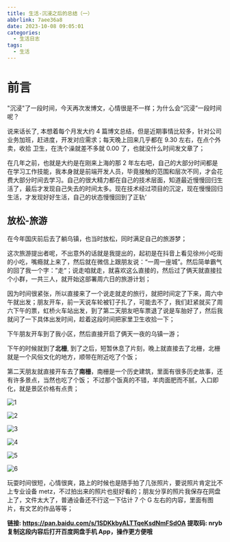 ```yaml
---
title: 生活-沉浸之后的总结（一）
abbrlink: 7aee36a8
date: 2023-10-08 09:05:01
categories:
  - 生活日志
tags:
  - 生活
---
```


# 前言

"沉浸"了一段时间，今天再次发博文，心情很是不一样；为什么会“沉浸”一段时间呢？

说来话长了, 本想着每个月发大约 4 篇博文总结，但是近期事情比较多，针对公司业务加班，赶进度，开发对应需求；每天晚上回来几乎都在 9.30 左右，在点个外卖，收拾 卫生，在洗个澡就差不多就 0.00 了，也就没什么时间发文章了；

在几年之前，也就是大约是在刚来上海的那 2 年左右吧，自己的大部分时间都是在学习工作技能，我本身就是前端开发人员，毕竟接触的范围和层次不同，才会花费大部分时间去学习。自己的很大精力都在自己的技术层面，知道最近慢慢回归生活了，最后才发现自己失去的时间太多。现在技术经过项目的沉淀，现在慢慢回归生活，才发现好好生活，自己的状态慢慢回到了正轨’

## 放松-旅游

在今年国庆前后去了躺乌镇，也当时放松，同时满足自己的旅游梦；

这次旅游提出者呢，不出意外的话就是我提出的，起初是在抖音上看见徐州小吃街的小吃，嘴瘾就上来了，然后就在微信上跟朋友说：“一周一座城”。然后简单霸气的回了我一个字：”走“；说走咱就走，就喜欢这么直接的，然后过了俩天就直接拉个小群，一共三人，就开始这部署周六日的旅游计划；

因为时间很紧张，所以直接来了一个说走就走的旅行，就把时间定了下来，周六中午就出发；朋友开车，前一天说车轮被钉子扎了，可能去不了，我们赶紧就买了周六下午的票，虹桥火车站出发，到了第二天朋友吧车票退了说是车胎好了，然后我就问了一下具体出发时间，趁着这段时间把家里卫生收拾一下；

下午朋友开车到了我小区，然后直接开启了俩天一夜的乌镇一游；

下午的时候就到了**北栅**, 到了之后，短暂休息了片刻，晚上就直接去了北栅，北栅就是一个风俗文化的地方，顺带在附近吃了个饭；

第二天朋友就直接开车去了**南栅**，南栅是一个历史建筑，里面有很多历史故事，还有许多景点，当然也吃了个饭；
不过那个饭真的不错，羊肉面肥而不腻，入口即化，就是景区价格有点贵；

![1](https://www.wangzevw.com/cdn-file/images/070A2001.JPG)

![2](https://www.wangzevw.com/cdn-file/images/7684aa5598222e4fb6c5da1242264e4.jpg)

![3](https://www.wangzevw.com/cdn-file/images/b37a9bfe7b4035aa9d1ab5db5ce15b1.jpg)

![4](https://www.wangzevw.com/cdn-file/images/d1d7945f6766e3f554b884bc5848342.jpg)

![5](https://www.wangzevw.com/cdn-file/images/7cd6c95e5777a0389c48f44694c9d7d.jpg)

![6](https://www.wangzevw.com/cdn-file/images/9e8609733f4a8658f2519b47df068f9.jpg)

玩耍时间很短，心情很爽，路上的时候也是随手拍了几张照片，要说照片肯定比不上专业设备 metz，不过拍出来的照片也挺好看的；朋友分享的照片我保存在网盘上了，文件太大了，普通设备还不行这一下估计 7 个 G 左右的内容，里面有图片，有文艺的作品等等；

**链接: https://pan.baidu.com/s/1SDKkbyALTTqeKsdNmFSdOA 提取码: nryb 复制这段内容后打开百度网盘手机 App，操作更方便哦**
